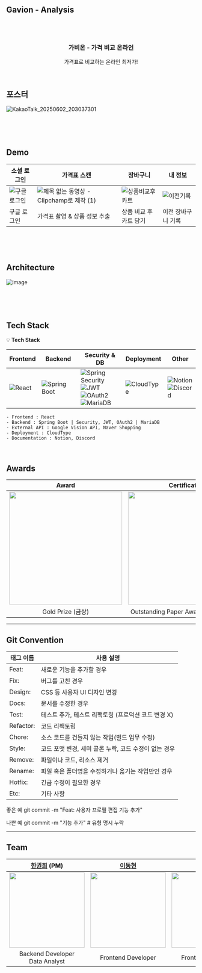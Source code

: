 ## Gavion - Analysis


<br><br>
<div align="center">
 <!-- <img src="https://github.com/user-attachments/assets/dedad163-f595-46b8-aeb4-b065c26f6b60" width="200" height="200" /> -->
  <h3 align="center">가비온 - 가격 비교 온라인</h3>
  <p align="center">
    가격표로 비교하는 온라인 최저가! <br>
  </p>
</div>
<br>

## 포스터

![KakaoTalk_20250602_203037301](https://github.com/user-attachments/assets/593df6ce-f7ea-4ac6-ba1c-0f2aac28dbb3)




<br>
<br>
<br>

## Demo
**소셜 로그인**|**가격표 스캔**|**장바구니**|**내 정보**
-----|-----|-----|-----
![구글로그인](https://github.com/user-attachments/assets/169abad6-1ab1-422c-85e6-7a121fbd4a1d)|![제목 없는 동영상 - Clipchamp로 제작 (1)](https://github.com/user-attachments/assets/3df5cb39-21e6-482d-a7ed-e6b147ef1e54)|![상품비교후카트](https://github.com/user-attachments/assets/09111401-8679-4cea-b9c7-5e3c87a31aab)|![이전기록](https://github.com/user-attachments/assets/c2246c4e-77a9-4bab-8a5e-2b790cfc8142)
구글 로그인|가격표 촬영 & 상품 정보 추출|상품 비교 후 카트 담기|이전 장바구니 기록

<br>
<br>
<br>


## Architecture

![image](https://github.com/user-attachments/assets/d5462d8c-17db-4009-9853-7a2189e2fdee)



<br> <br> <br>

## Tech Stack
💡 **Tech Stack**

| Frontend | Backend | Security & DB | Deployment | Other |
|----------|---------|----------------|------------|-------|
| ![React](https://img.shields.io/badge/React-61DAFB?style=for-the-badge&logo=react&logoColor=white) | ![Spring Boot](https://img.shields.io/badge/Spring%20Boot-6DB33F?style=for-the-badge&logo=spring-boot&logoColor=white) <br> | ![Spring Security](https://img.shields.io/badge/Spring%20Security-6DB33F?style=for-the-badge&logo=spring-security&logoColor=white) <br> ![JWT](https://img.shields.io/badge/JSON%20Web%20Token-9013FE?style=for-the-badge&logo=jsonwebtokens&logoColor=white) <br> ![OAuth2](https://img.shields.io/badge/OAuth2-8A2BE2?style=for-the-badge&logo=oauth&logoColor=white) <br> ![MariaDB](https://img.shields.io/badge/MariaDB-003545?style=for-the-badge&logo=mariadb&logoColor=white) | ![CloudType](https://img.shields.io/badge/CloudType-0090F9?style=for-the-badge&logo=cloud&logoColor=white) | ![Notion](https://img.shields.io/badge/Notion-000000?style=for-the-badge&logo=notion&logoColor=white) <br> ![Discord](https://img.shields.io/badge/Discord-5865F2?style=for-the-badge&logo=discord&logoColor=white) |


```
- Frontend : React
- Backend : Spring Boot | Security, JWT, OAuth2 | MariaDB
- External API : Google Vision API, Naver Shopping
- Deployment : CloudType
- Documentation : Notion, Discord
```
<br>

## Awards

| Award | Certificate |
|:---:|:---:|
|  <img width="300" src=""> |<img width="300" src="https://github.com/user-attachments/assets/b65960f1-4b58-445d-920d-7ffe33ae36f5"> |
| Gold Prize (금상) | Outstanding Paper Award (논문 우수상) |




***

## Git Convention 

| 태그 이름   |사용 설명|
|---------|---|
| Feat:   |새로운 기능을 추가할 경우|
| Fix:    |버그를 고친 경우|
| Design: |	CSS 등 사용자 UI 디자인 변경|
| Docs:   |문서를 수정한 경우|
| Test:   |테스트 추가, 테스트 리팩토링 (프로덕션 코드 변경 X)|
| Refactor:|	코드 리팩토링|
| Chore:  |소스 코드를 건들지 않는 작업(빌드 업무 수정)|
| Style:  |코드 포맷 변경, 세미 콜론 누락, 코드 수정이 없는 경우|
| Remove: |파일이나 코드, 리소스 제거|
| Rename: |파일 혹은 폴더명을 수정하거나 옮기는 작업만인 경우|
| Hotfix: |긴급 수정이 필요한 경우|
| Etc:    |기타 사항|


좋은 예
git commit -m "Feat: 사용자 프로필 편집 기능 추가"

나쁜 예
git commit -m "기능 추가" # 유형 명시 누락


***
## Team

| [한권희](https://github.com/abookhui) (PM) | [이동현](https://github.com/ldh0784) | [김경민](https://github.com/enterinthere) | [김하연](https://github.com/machkite) | [김동하](https://github.com/EastHA2403) |
|:---:|:---:|:---:|:---:|:---:|
| <img width="200" src="https://github.com/abookhui.png"> | <img width="200" src="https://github.com/ldh0784.png"> | <img width="200" src="https://github.com/enterinthere.png"> | <img width="200" src="https://github.com/machkite.png"> | <img width="200" src="https://github.com/EastHA2403.png"> |
| Backend Developer <br> Data Analyst | Frontend Developer | Frontend Developer | Frontend Developer | Backend Developer |

